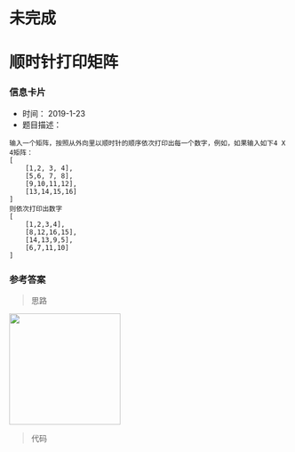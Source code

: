# 未完成 

# 顺时针打印矩阵 

### 信息卡片 

- 时间： 2019-1-23
- 题目描述：

```
输入一个矩阵，按照从外向里以顺时针的顺序依次打印出每一个数字，例如，如果输入如下4 X 4矩阵： 
[
    [1,2, 3, 4],
    [5,6, 7, 8],
    [9,10,11,12],
    [13,14,15,16]
]
则依次打印出数字
[
    [1,2,3,4],
    [8,12,16,15],
    [14,13,9,5],
    [6,7,11,10]
]
```



### 参考答案

> 思路

<img src="https://cs-notes-1256109796.cos.ap-guangzhou.myqcloud.com/48517227-324c-4664-bd26-a2d2cffe2bfe.png" width="200px">






> 代码

```java

```


